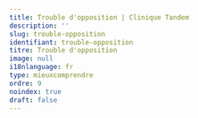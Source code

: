 ```yaml
---
title: Trouble d'opposition | Clinique Tandem
description: ''
slug: trouble-opposition
identifiant: trouble-opposition
titre: Trouble d'opposition
image: null
i18nlanguage: fr
type: mieuxcomprendre
ordre: 9
noindex: true
draft: false
---
```



